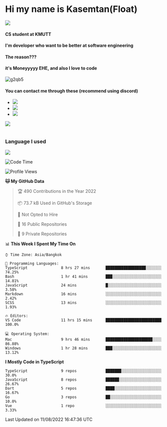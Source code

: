 # Hi my name is Kasemtan(Float)
![](https://64.media.tumblr.com/9c2a8f831efe8da556ffbf89cebb52c9/b86c1ab833a37e32-93/s1280x1920/d000dc22f75df64be2bc150f5fa69c4f6df6bb07.gifv)
#### CS student at KMUTT
#### I'm developer who want to be better at software engineering
#### The reason???
#### it's Moneyyyyy EHE, and also I love to code
![g2qb5](https://user-images.githubusercontent.com/69688279/175812510-9235eaf7-72f7-40d3-b163-56efa9aa5c6b.gif)

#### You can contact me through these (recommend using discord)
- [![](https://img.shields.io/badge/Discord-5865F2?logo=Discord&logoColor=white)](https://discordapp.com/users/278155096225742848)
- [![](https://img.shields.io/badge/Facebook-1877F2?logo=facebook&logoColor=white)](https://www.facebook.com/float.teavasirichokchai/)
- [![](https://img.shields.io/badge/linkedin-0A66C2?logo=linkedin&logoColor=white)](https://www.linkedin.com/in/kasemtan-teavasirichokchai-975531227/)

[![](https://github-readme-stats.vercel.app/api?username=FloatKasemtan&show_icons=true&theme=nightowl)]()
#
### Language I used
[![](https://github-readme-stats.vercel.app/api/top-langs/?username=FloatKasemtan&layout=compact&theme=nightowl)]()
<!--START_SECTION:waka-->
![Code Time](http://img.shields.io/badge/Code%20Time-665%20hrs%2043%20mins-blue)

![Profile Views](http://img.shields.io/badge/Profile%20Views-2-blue)

**🐱 My GitHub Data** 

> 🏆 490 Contributions in the Year 2022
 > 
> 📦 73.7 kB Used in GitHub's Storage 
 > 
> 🚫 Not Opted to Hire
 > 
> 📜 16 Public Repositories 
 > 
> 🔑 9 Private Repositories  
 > 
📊 **This Week I Spent My Time On** 

```text
⌚︎ Time Zone: Asia/Bangkok

💬 Programming Languages: 
TypeScript               8 hrs 27 mins       ██████████████████░░░░░░░   74.25% 
Bash                     1 hr 41 mins        ███░░░░░░░░░░░░░░░░░░░░░░   14.81% 
JavaScript               24 mins             █░░░░░░░░░░░░░░░░░░░░░░░░   3.58% 
Markdown                 16 mins             ░░░░░░░░░░░░░░░░░░░░░░░░░   2.42% 
SCSS                     13 mins             ░░░░░░░░░░░░░░░░░░░░░░░░░   1.93%

🔥 Editors: 
VS Code                  11 hrs 15 mins      █████████████████████████   100.0%

💻 Operating System: 
Mac                      9 hrs 46 mins       █████████████████████░░░░   86.88% 
Windows                  1 hr 28 mins        ███░░░░░░░░░░░░░░░░░░░░░░   13.12%

```

**I Mostly Code in TypeScript** 

```text
TypeScript               9 repos             ███████░░░░░░░░░░░░░░░░░░   30.0% 
JavaScript               8 repos             ██████░░░░░░░░░░░░░░░░░░░   26.67% 
Dart                     5 repos             ████░░░░░░░░░░░░░░░░░░░░░   16.67% 
Go                       3 repos             ██░░░░░░░░░░░░░░░░░░░░░░░   10.0% 
Vue                      1 repo              ░░░░░░░░░░░░░░░░░░░░░░░░░   3.33%

```



 Last Updated on 11/08/2022 16:47:36 UTC
<!--END_SECTION:waka-->
<!--
**FloatKasemtan/FloatKasemtan** is a ✨ _special_ ✨ repository because its `README.md` (this file) appears on your GitHub profile.

Here are some ideas to get you started:

- 🔭 I’m currently working on ...
- 🌱 I’m currently learning ...
- 👯 I’m looking to collaborate on ...
- 🤔 I’m looking for help with ...
- 💬 Ask me about ...
- 📫 How to reach me: ...
- 😄 Pronouns: ...
- ⚡ Fun fact: ...
-->
